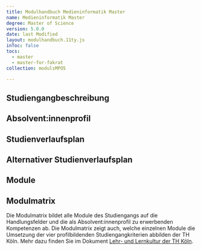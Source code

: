 ```yaml
---
title: Modulhandbuch Medieninformatik Master
name: Medieninformatik Master
degree: Master of Science
version: 5.0.0
date: last Modified
layout: modulhandbuch.11ty.js
inToc: false
tocs:
  - master
  - master-for-fakrat
collection: modulsMPO5

---
```


## Studiengangbeschreibung
<snippet type="text" id="studiengangsbeschreibung" src="kurzbericht/013-profil-master"></snippet>

## Absolvent\:innenprofil
<snippet type="text" id="absolventinnenprofil-allgemein" src="kurzbericht/130-absolventinnenprofil-allgemein"></snippet>
<snippet type="text" id="absolventinnenprofil-master" src="kurzbericht/134-absolventinnenprofil-master"></snippet>


## Studienverlaufsplan
<snippet type="curriculum" id="curriculum-master" src="curricula/mpo5-90CP-standard"></snippet>

## Alternativer Studienverlaufsplan
<snippet type="curriculum" id="curriculum-master" src="curricula/mpo5-90CP-alternativ"></snippet>

## Module
<snippet type="modulliste" id="modulliste-master" collection="modulsMPO5"></snippet>

## Modulmatrix

Die Modulmatrix bildet alle Module des Studiengangs auf die Handlungsfelder und die als Absolvent:innenprofil zu erwerbenden Kompetenzen ab. Die Modulmatrix zeigt auch, welche einzelnen Module die Umsetzung der vier profilbildenden Studiengangkriterien abbilden der TH Köln. Mehr dazu finden Sie im Dokument [Lehr- und Lernkultur der TH Köln](https://www.th-koeln.de/mam/downloads/deutsch/hochschule/profil/qualitaetsmanagement/strategische_leitlinien_zu_lehre_und_studium.pdf).

<snippet type="modulmatrix" id="modulmatrix-master" collection="modulsMPO5" programme="master"></snippet>
